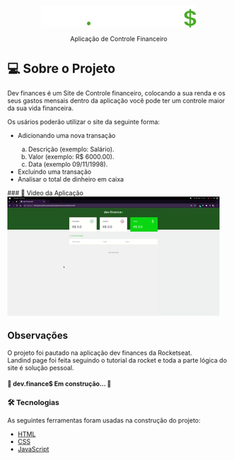 <div align="center">
  <img src="./assets/img/logo.svg" width="350" title="hover text">
  <p>Aplicação de Controle Financeiro</p>
</div>
  <h1>💻 Sobre o Projeto</h1>
  <p>Dev finances é um Site de Controle financeiro, colocando a sua renda e os seus gastos mensais dentro da aplicação        você pode ter um controle maior da sua vida financeira.</p>
  <p>Os usários poderão utilizar o site da seguinte forma:</p>
  <ul>
    <li>Adicionando uma nova transação</li>
      <ol type="a">
        <li>Descrição (exemplo: Salário).</li>
        <li>Valor (exemplo: R$ 6000.00).</li>
        <li>Data (exemplo 09/11/1998).</li>
      </ol>
  <li>Excluindo uma transação</li>
  <li>Analisar o total de dinheiro em caixa</li>
  </ul>
### 🎥 Video da Aplicação
<img src="assets/video/devFinances.gif"/>
<h2>Observações</h2>
O projeto foi pautado na aplicação dev finances da Rocketseat.
<br>
Landind page foi feita seguindo o tutorial da rocket e toda a parte lógica do site é solução pessoal.
<br>

<h4> 
	🚧  dev.finance$ Em construção...  🚧
</h4>

### 🛠 Tecnologias

As seguintes ferramentas foram usadas na construção do projeto:

- [HTML](https://developer.mozilla.org/pt-BR/docs/Web/HTML)
- [CSS](https://developer.mozilla.org/pt-BR/docs/Web/CSS)
- [JavaScript](https://developer.mozilla.org/pt-BR/docs/Web/JavaScript)
